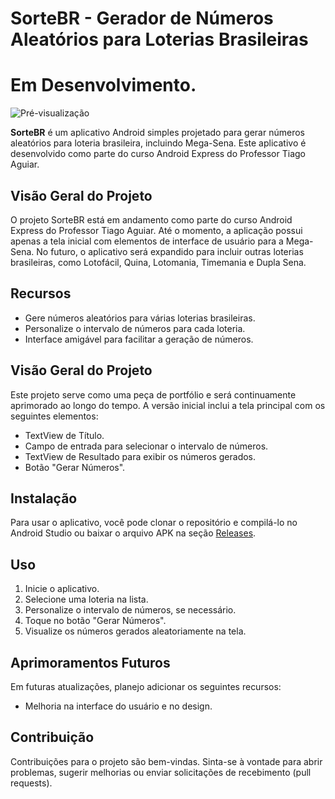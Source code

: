 # SorteBR - Gerador de Números Aleatórios para Loterias Brasileiras

# Em Desenvolvimento.
![Pré-visualização](https://github.com/tfreitasf/SorteBR/assets/83042767/4f4f459d-072b-4526-adac-b2dbae79ae42)


**SorteBR** é um aplicativo Android simples projetado para gerar números aleatórios para loteria brasileira, incluindo Mega-Sena. Este aplicativo é desenvolvido como parte do curso Android Express do Professor Tiago Aguiar.

## Visão Geral do Projeto

O projeto SorteBR está em andamento como parte do curso Android Express do Professor Tiago Aguiar. Até o momento, a aplicação possui apenas a tela inicial com elementos de interface de usuário para a Mega-Sena. No futuro, o aplicativo será expandido para incluir outras loterias brasileiras, como Lotofácil, Quina, Lotomania, Timemania e Dupla Sena.


## Recursos

- Gere números aleatórios para várias loterias brasileiras.
- Personalize o intervalo de números para cada loteria.
- Interface amigável para facilitar a geração de números.

## Visão Geral do Projeto

Este projeto serve como uma peça de portfólio e será continuamente aprimorado ao longo do tempo. A versão inicial inclui a tela principal com os seguintes elementos:

- TextView de Título.
- Campo de entrada para selecionar o intervalo de números.
- TextView de Resultado para exibir os números gerados.
- Botão "Gerar Números".

## Instalação

Para usar o aplicativo, você pode clonar o repositório e compilá-lo no Android Studio ou baixar o arquivo APK na seção [Releases](link_para_as_releases).

## Uso

1. Inicie o aplicativo.
2. Selecione uma loteria na lista.
3. Personalize o intervalo de números, se necessário.
4. Toque no botão "Gerar Números".
5. Visualize os números gerados aleatoriamente na tela.

## Aprimoramentos Futuros

Em futuras atualizações, planejo adicionar os seguintes recursos:

- Melhoria na interface do usuário e no design.

## Contribuição

Contribuições para o projeto são bem-vindas. Sinta-se à vontade para abrir problemas, sugerir melhorias ou enviar solicitações de recebimento (pull requests).
